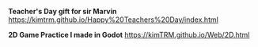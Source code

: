 **Teacher's Day gift for sir Marvin**
https://kimtrm.github.io/Happy%20Teachers%20Day/index.html

**2D Game Practice I made in Godot**
https://kimTRM.github.io/Web/2D.html
